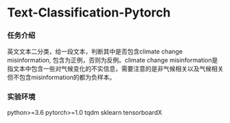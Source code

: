 # Text-Classification-Pytorch
### 任务介绍
英文文本二分类，给一段文本，判断其中是否包含climate change misinformation, 包含为正例，否则为反例。climate change misinformation是指文本中包含一些对气候变化的不实信息，需要注意的是非气候相关以及气候相关但不包含misinformation的都为负样本。
### 实验环境
python>=3.6
pytorch>=1.0
tqdm
sklearn
tensorboardX


